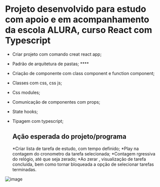 # Projeto desenvolvido para estudo com apoio e em acompanhamento da escola ALURA, curso React com Typescript 

* Criar projeto com comando creat react app; 
* Padrão de arquitetura de pastas; ****
* Criação de componente com class component e function component; 
* Classes com css,  css js; 
* Css modules; 
* Comunicação de componentes com props; 
* State hooks; 
* Tipagem com typescript;
  

  ## Ação esperada do projeto/programa
  *Criar lista de tarefa de estudo, com tempo definido; 
  *Play na contagem do cronometro da tarefa selecionada; 
  *Contagem rgressiva do relógio, até que seja zerado; 
  *Ao zerar , visualização de tarefa concluída, bem como tornar bloqueada a opção de selecionar tarefas terminadas. 


![image](https://user-images.githubusercontent.com/87323173/215575567-45c4cf0b-5cc6-4b53-9b09-0e8414626481.png)
